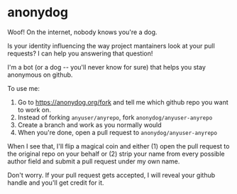 # anonydog
Woof! On the internet, nobody knows you're a dog.

Is your identity influencing the way project mantainers look at your pull
requests? I can help you answering that question!

I'm a bot (or a dog -- you'll never know for sure) that helps you stay
anonymous on github.

To use me:

1. Go to https://anonydog.org/fork and tell me which github repo you want to
   work on.
2. Instead of forking `anyuser/anyrepo`, fork `anonydog/anyuser-anyrepo`
3. Create a branch and work as you normally would
4. When you're done, open a pull request to `anonydog/anyuser-anyrepo`

When I see that, I'll flip a magical coin and either (1) open the pull request
to the original repo on your behalf or (2) strip your name from every possible
author field and submit a pull request under my own name.

Don't worry. If your pull request gets accepted, I will reveal your github
handle and you'll get credit for it.
